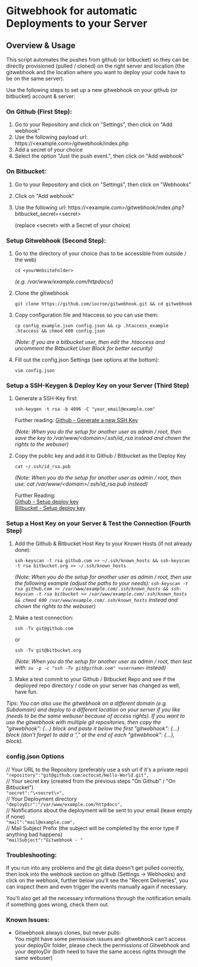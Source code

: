 # Gitwebhook for automatic Deployments to your Server

## Overview & Usage

This script automates the pushes from github (or bitbucket) so they can be directly provisioned (pulled / cloned) on the right server and location (the gitwebhook and the location where you want to deploy your code have to be on the same server).

Use the following steps to set up a new gitwebhook on your github (or bitbucket) account & server:

### On Github (First Step):

1. Go to your Repository and click on "Settings", then click on "Add webhook"
2. Use the following payload url: https://\<example.com\>/gitwebhook/index.php
3. Add a secret of your choice
4. Select the option "Just the push event.", then click on "Add webhook"

### On Bitbucket:

1. Go to your Repository and click on "Settings", then click on "Webhooks"
2. Click on "Add webhook"
3. Use the following url: https://\<example.com\>/gitwebhook/index.php?bitbucket_secret=\<secret\> 

   (replace \<secret\> with a Secret of your choice)

### Setup Gitwebhook (Second Step):

1. Go to the directory of your choice (has to be accessible from outside / the web)
   ```
   cd <yourWebsiteFolder>
   ``` 
   
   *(e.g. /var/www/example.com/httpdocs/)*
2. Clone the gitwebhook

   ```
   git clone https://github.com/iocron/gitwebhook.git && cd gitwebhook
   ```
   
3. Copy configuration file and htaccess so you can use them:

   ```
   cp config_example.json config.json && cp .htaccess_example .htaccess && chmod 600 config.json
   ```

   *(Note: If you are a bitbucket user, then edit the .htaccess and uncomment the Bitbucket User Block for better security)*
4. Fill out the config.json Settings (see options at the bottom):

   ```
   vim config.json
   ``` 
   
### Setup a SSH-Keygen & Deploy Key on your Server (Third Step)
1. Generate a SSH-Key first:

   ```
   ssh-keygen -t rsa -b 4096 -C "your_email@example.com"
   ```
   
   Further reading: [Github - Generate a new SSH Key](https://help.github.com/articles/generating-a-new-ssh-key-and-adding-it-to-the-ssh-agent/)

   *(Note: When you do the setup for another user as admin / root, then save the key to /var/www/\<domain\>/.ssh/id_rsa instead and chown the rights to the webuser)*

2. Copy the public key and add it to Github / Bitbucket as the Deploy Key 

   ```
   cat ~/.ssh/id_rsa.pub
   ```
   
   *(Note: When you do the setup for another user as admin / root, then use: cat /var/www/\<domain\>/.ssh/id_rsa.pub instead)*

   Further Reading:<br>
   [Github - Setup deploy key](https://developer.github.com/guides/managing-deploy-keys/#setup-2)<br>
   [Bitbucket - Setup deploy key](https://confluence.atlassian.com/bitbucket/use-deployment-keys-294486051.html)
   
### Setup a Host Key on your Server & Test the Connection (Fourth Step)

1. Add the Github & Bitbucket Host Key to your Known Hosts (if not already done): 

   ```
   ssh-keyscan -t rsa github.com >> ~/.ssh/known_hosts && ssh-keyscan -t rsa bitbucket.org >> ~/.ssh/known_hosts
   ```
   
   *(Note: When you do the setup for another user as admin / root, then use the following example (adjust the paths to your needs): `ssh-keyscan -t rsa github.com >> /var/www/example.com/.ssh/known_hosts && ssh-keyscan -t rsa bitbucket >> /var/www/example.com/.ssh/known_hosts && chmod 600 /var/www/example.com/.ssh/known_hosts` instead and chown the rights to the webuser)*
   
2. Make a test connection: 

   ```
   ssh -Tv git@github.com
   ```
   
   or
   
   ```
   ssh -Tv git@bitbucket.org
   ```
   
   *(Note: When you do the setup for another user as admin / root, then test with: `su -p -c "ssh -Tv git@github.com" <username>` instead)*
   
3. Make a test commit to your Github / Bitbucket Repo and see if the deployed repo directory / code on your server has changed as well, have fun.

*Tips:*
*You can also use the gitwebhook on a different domain (e.g. Subdomain) and deploy to a different location on your server if you like (needs to be the same webuser because of access rights). If you want to use the gitwebhook with multiple git repositories, then copy the "gitwebhook": {...} block and paste it below the first "gitwebhook": {...} block (don't forget to add a "," at the end of each "gitwebhook": {...}, block).*

### config.json Options

   // Your URL to the Repository (preferably use a ssh url if it's a private repo)<br>
   `"repository":"git@github.com:octocat/Hello-World.git",`<br>
   // Your secret key (created from the previous steps "On Github" / "On Bitbucket")<br>
   `"secret":"\<secret\>",`<br>
   // Your Deployment directory<br>
   `"deployDir":"/var/www/example.com/httpdocs",`<br>
   // Notifications about the deployment will be sent to your email (leave empty if none)<br>
   `"mail":"mail@example.com",`<br>
   // Mail Subject Prefix (the subject will be completed by the error type if anything bad happens)<br>
   `"mailSubject":"Gitwebhook - "`

### Troubleshooting:
If you run into any problems and the git data doesn't get pulled correctly, then look into the webhook section on github (Settings -> Webhooks) and click on the webhook, further below you'll see the "Recent Deliveries", you can inspect them and even trigger the events manually again if necessary.

You'll also get all the necessary informations through the notification emails if something goes wrong, check them out.

### Known Issues:
- Gitwebhook always clones, but never pulls:<br>
  You might have some permission issues and gitwebhook can't access your deployDir folder, please check the permissions of Gitwebhook and your deployDir (both need to have the same access rights through the same webuser)
